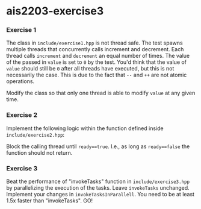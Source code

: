 # ais2203-exercise3

### Exercise 1

The class in `include/exercise1.hpp` is not thread safe. The test spawns multiple threads that concurrently calls increment and decrement. 
Each thread calls `increment` and `decrement` an equal number of times. The value of the passed in `value` is set to `0` by the test. 
You'd think that the value of `value` should still be `0` after all threads have executed, 
but this is not necessarily the case. This is due to the fact that `--` and `++` are not atomic operations.

Modify the class so that only one thread is able to modify `value` at any given time.

### Exercise 2

Implement the following logic within the function defined inside `include/exercise2.hpp`:

Block the calling thread until `ready==true`. I.e., as long as `ready==false` the function should not return.

### Exercise 3

Beat the performance of "invokeTasks" function in `include/exercise3.hpp` by parallelizing the execution of the tasks.
Leave `invokeTasks` unchanged. Implement your changes in `invokeTasksInParallell`.
You need to be at least 1.5x faster than "invokeTasks". GO!

<br>
